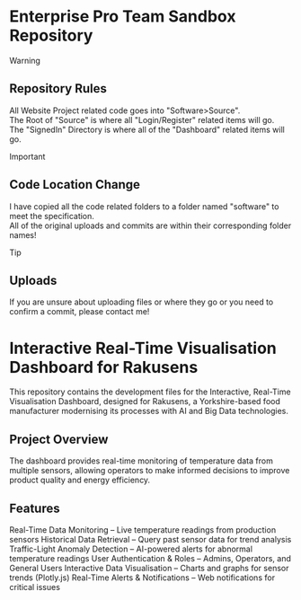 # Enterprise Pro Team Sandbox Repository

> [!WARNING]
> ## Repository Rules
> All Website Project related code goes into "Software>Source".<br>
> The Root of "Source" is where all "Login/Register" related items will go.<br>
> The "SignedIn" Directory is where all of the "Dashboard" related items will go.<br>

> [!IMPORTANT]
> ## Code Location Change
> I have copied all the code related folders to a folder named "software" to meet the specification.<br>
> All of the original uploads and commits are within their corresponding folder names!

> [!TIP]
> ## Uploads
> If you are unsure about uploading files or where they go or you need to confirm a commit, please contact me!

# Interactive Real-Time Visualisation Dashboard for Rakusens

This repository contains the development files for the Interactive, Real-Time Visualisation Dashboard, designed for Rakusens, a Yorkshire-based food manufacturer modernising its processes with AI and Big Data technologies.

## Project Overview
The dashboard provides real-time monitoring of temperature data from multiple sensors, allowing operators to make informed decisions to improve product quality and energy efficiency.

## Features
Real-Time Data Monitoring – Live temperature readings from production sensors
Historical Data Retrieval – Query past sensor data for trend analysis
Traffic-Light Anomaly Detection – AI-powered alerts for abnormal temperature readings
User Authentication & Roles – Admins, Operators, and General Users
Interactive Data Visualisation – Charts and graphs for sensor trends (Plotly.js)
Real-Time Alerts & Notifications – Web notifications for critical issues
